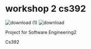 # workshop 2 cs392
![download (1)](https://user-images.githubusercontent.com/92299910/146172271-66329e95-2fc5-4e1f-91a7-111e28af7877.jpg)
![download](https://user-images.githubusercontent.com/92299910/146172537-cca135d9-5b52-4c6d-a06c-7d61876b7e6c.png)


Project for Software Engineering2 

Cs392
